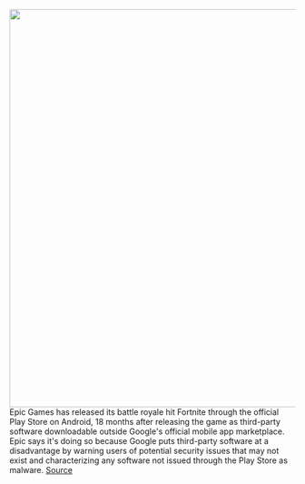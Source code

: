 <img src='https://cdn.vox-cdn.com/thumbor/AQLPj6nYE-naekEk9DGTpSUBEUc=/0x0:2040x1360/1200x800/filters:focal(857x517:1183x843)/cdn.vox-cdn.com/uploads/chorus_image/image/66685230/setienne_180906_2930_00270.0.jpg' width='700px' /><br/>
Epic Games has released its battle royale hit Fortnite through the official Play Store on Android, 18 months after releasing the game as third-party software downloadable outside Google's official mobile app marketplace. Epic says it's doing so because Google puts third-party software at a disadvantage by warning users of potential security issues that may not exist and characterizing any software not issued through the Play Store as malware.
<a href='https://www.theverge.com/2020/4/21/21229943/epic-games-fortnite-google-play-store-available-third-party-software'> Source <a/>